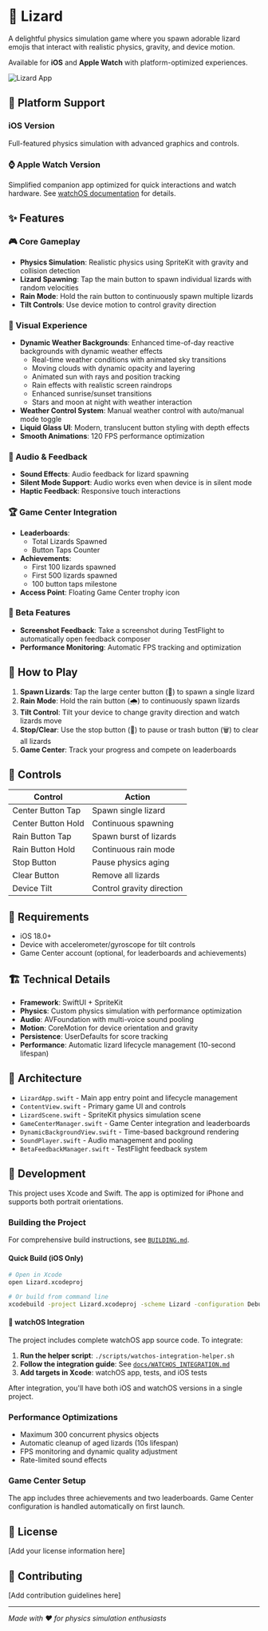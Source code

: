 # 🦎 Lizard

A delightful physics simulation game where you spawn adorable lizard emojis that interact with realistic physics, gravity, and device motion.

Available for **iOS** and **Apple Watch** with platform-optimized experiences.

![Lizard App](Lizard/lizard.png)

## 📱 Platform Support

### iOS Version
Full-featured physics simulation with advanced graphics and controls.

### ⌚ Apple Watch Version  
Simplified companion app optimized for quick interactions and watch hardware.
See [watchOS documentation](docs/WATCHOS.md) for details.

## ✨ Features

### 🎮 Core Gameplay
- **Physics Simulation**: Realistic physics using SpriteKit with gravity and collision detection
- **Lizard Spawning**: Tap the main button to spawn individual lizards with random velocities
- **Rain Mode**: Hold the rain button to continuously spawn multiple lizards
- **Tilt Controls**: Use device motion to control gravity direction

### 🌅 Visual Experience  
- **Dynamic Weather Backgrounds**: Enhanced time-of-day reactive backgrounds with dynamic weather effects
  - Real-time weather conditions with animated sky transitions
  - Moving clouds with dynamic opacity and layering
  - Animated sun with rays and position tracking
  - Rain effects with realistic screen raindrops
  - Enhanced sunrise/sunset transitions
  - Stars and moon at night with weather interaction
- **Weather Control System**: Manual weather control with auto/manual mode toggle
- **Liquid Glass UI**: Modern, translucent button styling with depth effects
- **Smooth Animations**: 120 FPS performance optimization

### 🎵 Audio & Feedback
- **Sound Effects**: Audio feedback for lizard spawning
- **Silent Mode Support**: Audio works even when device is in silent mode
- **Haptic Feedback**: Responsive touch interactions

### 🏆 Game Center Integration
- **Leaderboards**: 
  - Total Lizards Spawned
  - Button Taps Counter
- **Achievements**:
  - First 100 lizards spawned
  - First 500 lizards spawned  
  - 100 button taps milestone
- **Access Point**: Floating Game Center trophy icon

### 🧪 Beta Features
- **Screenshot Feedback**: Take a screenshot during TestFlight to automatically open feedback composer
- **Performance Monitoring**: Automatic FPS tracking and optimization

## 🎯 How to Play

1. **Spawn Lizards**: Tap the large center button (🦎) to spawn a single lizard
2. **Rain Mode**: Hold the rain button (🌧️) to continuously spawn lizards
3. **Tilt Control**: Tilt your device to change gravity direction and watch lizards move
4. **Stop/Clear**: Use the stop button (🛑) to pause or trash button (🗑️) to clear all lizards
5. **Game Center**: Track your progress and compete on leaderboards

## 🔧 Controls

| Control | Action |
|---------|--------|
| Center Button Tap | Spawn single lizard |
| Center Button Hold | Continuous spawning |
| Rain Button Tap | Spawn burst of lizards |
| Rain Button Hold | Continuous rain mode |
| Stop Button | Pause physics aging |
| Clear Button | Remove all lizards |
| Device Tilt | Control gravity direction |

## 📱 Requirements

- iOS 18.0+
- Device with accelerometer/gyroscope for tilt controls
- Game Center account (optional, for leaderboards and achievements)

## 🏗️ Technical Details

- **Framework**: SwiftUI + SpriteKit
- **Physics**: Custom physics simulation with performance optimization
- **Audio**: AVFoundation with multi-voice sound pooling
- **Motion**: CoreMotion for device orientation and gravity
- **Persistence**: UserDefaults for score tracking
- **Performance**: Automatic lizard lifecycle management (10-second lifespan)

## 🎨 Architecture

- `LizardApp.swift` - Main app entry point and lifecycle management
- `ContentView.swift` - Primary game UI and controls
- `LizardScene.swift` - SpriteKit physics simulation scene
- `GameCenterManager.swift` - Game Center integration and leaderboards
- `DynamicBackgroundView.swift` - Time-based background rendering
- `SoundPlayer.swift` - Audio management and pooling
- `BetaFeedbackManager.swift` - TestFlight feedback system

## 🚀 Development

This project uses Xcode and Swift. The app is optimized for iPhone and supports both portrait orientations.

### Building the Project

For comprehensive build instructions, see [`BUILDING.md`](BUILDING.md).

#### Quick Build (iOS Only)
```bash
# Open in Xcode
open Lizard.xcodeproj

# Or build from command line
xcodebuild -project Lizard.xcodeproj -scheme Lizard -configuration Debug
```

#### 🍎 watchOS Integration

The project includes complete watchOS app source code. To integrate:

1. **Run the helper script**: `./scripts/watchos-integration-helper.sh`
2. **Follow the integration guide**: See [`docs/WATCHOS_INTEGRATION.md`](docs/WATCHOS_INTEGRATION.md)
3. **Add targets in Xcode**: watchOS app, tests, and iOS tests

After integration, you'll have both iOS and watchOS versions in a single project.

### Performance Optimizations
- Maximum 300 concurrent physics objects
- Automatic cleanup of aged lizards (10s lifespan)
- FPS monitoring and dynamic quality adjustment
- Rate-limited sound effects

### Game Center Setup
The app includes three achievements and two leaderboards. Game Center configuration is handled automatically on first launch.

## 📄 License

[Add your license information here]

## 🤝 Contributing

[Add contribution guidelines here]

---

*Made with ❤️ for physics simulation enthusiasts*
